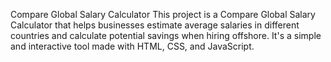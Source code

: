 Compare Global Salary Calculator
This project is a Compare Global Salary Calculator that helps businesses estimate average salaries in different countries and calculate potential savings when hiring offshore. It's a simple and interactive tool made with HTML, CSS, and JavaScript.
